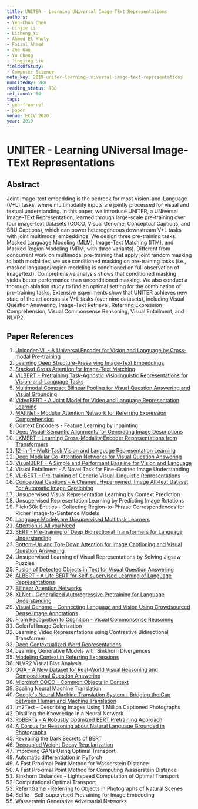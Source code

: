 ```yaml
---
title: UNITER - Learning UNiversal Image-TExt Representations
authors:
- Yen-Chun Chen
- Linjie Li
- Licheng Yu
- Ahmed El Kholy
- Faisal Ahmed
- Zhe Gan
- Yu Cheng
- Jingjing Liu
fieldsOfStudy:
- Computer Science
meta_key: 2019-uniter-learning-universal-image-text-representations
numCitedBy: 288
reading_status: TBD
ref_count: 56
tags:
- gen-from-ref
- paper
venue: ECCV 2020
year: 2019
---
```


# UNITER - Learning UNiversal Image-TExt Representations

## Abstract

Joint image-text embedding is the bedrock for most Vision-and-Language (V+L) tasks, where multimodality inputs are jointly processed for visual and textual understanding. In this paper, we introduce UNITER, a UNiversal Image-TExt Representation, learned through large-scale pre-training over four image-text datasets (COCO, Visual Genome, Conceptual Captions, and SBU Captions), which can power heterogeneous downstream V+L tasks with joint multimodal embeddings. We design three pre-training tasks: Masked Language Modeling (MLM), Image-Text Matching (ITM), and Masked Region Modeling (MRM, with three variants). Different from concurrent work on multimodal pre-training that apply joint random masking to both modalities, we use conditioned masking on pre-training tasks (i.e., masked language/region modeling is conditioned on full observation of image/text). Comprehensive analysis shows that conditioned masking yields better performance than unconditioned masking. We also conduct a thorough ablation study to find an optimal setting for the combination of pre-training tasks. Extensive experiments show that UNITER achieves new state of the art across six V+L tasks (over nine datasets), including Visual Question Answering, Image-Text Retrieval, Referring Expression Comprehension, Visual Commonsense Reasoning, Visual Entailment, and NLVR2.

## Paper References

1. [Unicoder-VL - A Universal Encoder for Vision and Language by Cross-modal Pre-training](2020-unicoder-vl-a-universal-encoder-for-vision-and-language-by-cross-modal-pre-training)
2. [Learning Deep Structure-Preserving Image-Text Embeddings](2016-learning-deep-structure-preserving-image-text-embeddings)
3. [Stacked Cross Attention for Image-Text Matching](2018-stacked-cross-attention-for-image-text-matching)
4. [ViLBERT - Pretraining Task-Agnostic Visiolinguistic Representations for Vision-and-Language Tasks](2019-vilbert-pretraining-task-agnostic-visiolinguistic-representations-for-vision-and-language-tasks)
5. [Multimodal Compact Bilinear Pooling for Visual Question Answering and Visual Grounding](2016-multimodal-compact-bilinear-pooling-for-visual-question-answering-and-visual-grounding)
6. [VideoBERT - A Joint Model for Video and Language Representation Learning](2019-videobert-a-joint-model-for-video-and-language-representation-learning)
7. [MAttNet - Modular Attention Network for Referring Expression Comprehension](2018-mattnet-modular-attention-network-for-referring-expression-comprehension)
8. Context Encoders - Feature Learning by Inpainting
9. [Deep Visual-Semantic Alignments for Generating Image Descriptions](2017-deep-visual-semantic-alignments-for-generating-image-descriptions)
10. [LXMERT - Learning Cross-Modality Encoder Representations from Transformers](2019-lxmert-learning-cross-modality-encoder-representations-from-transformers)
11. [12-in-1 - Multi-Task Vision and Language Representation Learning](2020-12-in-1-multi-task-vision-and-language-representation-learning)
12. [Deep Modular Co-Attention Networks for Visual Question Answering](2019-deep-modular-co-attention-networks-for-visual-question-answering)
13. [VisualBERT - A Simple and Performant Baseline for Vision and Language](2019-visualbert-a-simple-and-performant-baseline-for-vision-and-language)
14. Visual Entailment - A Novel Task for Fine-Grained Image Understanding
15. [VL-BERT - Pre-training of Generic Visual-Linguistic Representations](2020-vl-bert-pre-training-of-generic-visual-linguistic-representations)
16. [Conceptual Captions - A Cleaned, Hypernymed, Image Alt-text Dataset For Automatic Image Captioning](2018-conceptual-captions-a-cleaned-hypernymed-image-alt-text-dataset-for-automatic-image-captioning)
17. Unsupervised Visual Representation Learning by Context Prediction
18. Unsupervised Representation Learning by Predicting Image Rotations
19. Flickr30k Entities - Collecting Region-to-Phrase Correspondences for Richer Image-to-Sentence Models
20. [Language Models are Unsupervised Multitask Learners](2019-language-models-are-unsupervised-multitask-learners)
21. [Attention is All you Need](2017-attention-is-all-you-need)
22. [BERT - Pre-training of Deep Bidirectional Transformers for Language Understanding](2019-bert-pre-training-of-deep-bidirectional-transformers-for-language-understanding)
23. [Bottom-Up and Top-Down Attention for Image Captioning and Visual Question Answering](2018-bottom-up-and-top-down-attention-for-image-captioning-and-visual-question-answering)
24. Unsupervised Learning of Visual Representations by Solving Jigsaw Puzzles
25. [Fusion of Detected Objects in Text for Visual Question Answering](2019-fusion-of-detected-objects-in-text-for-visual-question-answering)
26. [ALBERT - A Lite BERT for Self-supervised Learning of Language Representations](2020-albert-a-lite-bert-for-self-supervised-learning-of-language-representations)
27. [Bilinear Attention Networks](2018-bilinear-attention-networks)
28. [XLNet - Generalized Autoregressive Pretraining for Language Understanding](2019-xlnet-generalized-autoregressive-pretraining-for-language-understanding)
29. [Visual Genome - Connecting Language and Vision Using Crowdsourced Dense Image Annotations](2016-visual-genome-connecting-language-and-vision-using-crowdsourced-dense-image-annotations)
30. [From Recognition to Cognition - Visual Commonsense Reasoning](2019-from-recognition-to-cognition-visual-commonsense-reasoning)
31. Colorful Image Colorization
32. Learning Video Representations using Contrastive Bidirectional Transformer
33. [Deep Contextualized Word Representations](2018-deep-contextualized-word-representations)
34. Learning Generative Models with Sinkhorn Divergences
35. [Modeling Context in Referring Expressions](2016-modeling-context-in-referring-expressions)
36. NLVR2 Visual Bias Analysis
37. [GQA - A New Dataset for Real-World Visual Reasoning and Compositional Question Answering](2019-gqa-a-new-dataset-for-real-world-visual-reasoning-and-compositional-question-answering)
38. [Microsoft COCO - Common Objects in Context](2014-microsoft-coco-common-objects-in-context)
39. Scaling Neural Machine Translation
40. [Google's Neural Machine Translation System - Bridging the Gap between Human and Machine Translation](2016-google-s-neural-machine-translation-system-bridging-the-gap-between-human-and-machine-translation)
41. Im2Text - Describing Images Using 1 Million Captioned Photographs
42. Distilling the Knowledge in a Neural Network
43. [RoBERTa - A Robustly Optimized BERT Pretraining Approach](2019-roberta-a-robustly-optimized-bert-pretraining-approach)
44. [A Corpus for Reasoning about Natural Language Grounded in Photographs](2019-a-corpus-for-reasoning-about-natural-language-grounded-in-photographs)
45. Revealing the Dark Secrets of BERT
46. [Decoupled Weight Decay Regularization](2019-decoupled-weight-decay-regularization)
47. Improving GANs Using Optimal Transport
48. [Automatic differentiation in PyTorch](2017-automatic-differentiation-in-pytorch)
49. A Fast Proximal Point Method for Wasserstein Distance
50. A Fast Proximal Point Method for Computing Wasserstein Distance
51. Sinkhorn Distances - Lightspeed Computation of Optimal Transport
52. Computational Optimal Transport
53. ReferItGame - Referring to Objects in Photographs of Natural Scenes
54. Selfie - Self-supervised Pretraining for Image Embedding
55. Wasserstein Generative Adversarial Networks
